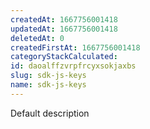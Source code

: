 ```yaml
---
createdAt: 1667756001418
updatedAt: 1667756001418
deletedAt: 0
createdFirstAt: 1667756001418
categoryStackCalculated: 
id: daoalffzvrpfrcyxsokjaxbs
slug: sdk-js-keys
name: sdk-js-keys
---
```


Default description